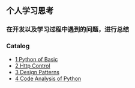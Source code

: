 ## 个人学习思考
### 在开发以及学习过程中遇到的问题，进行总结


### Catalog
* [1 Python of Basic](tesla/Python%20of%20Basic.md)
* [2 Http Control](tesla/Http%20Control.md)
* [3 Design Patterns](tesla/Design%20Patterns.md)
* [4 Code Analysis of Python](tesla/Code%20Analysis%20of%20Python.md)